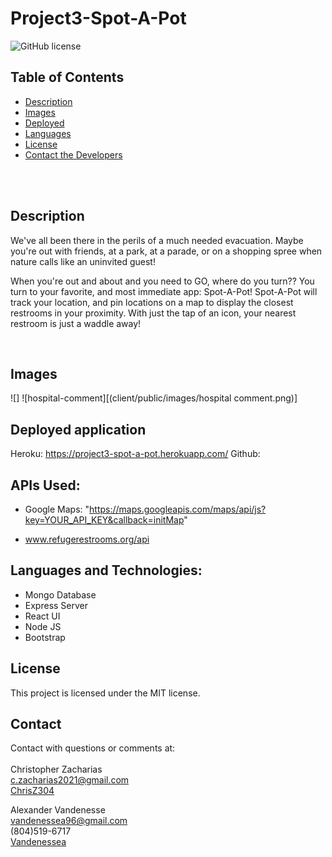 # Project3-Spot-A-Pot

![GitHub license](https://img.shields.io/badge/license-MIT-ff69b4.svg) <br />

## Table of Contents 

- [Description](#description)
- [Images](#images)
- [Deployed](#deployed-application)
- [Languages](#languages)
- [License](#license)
- [Contact the Developers](#contact)

<br />
<br />

## Description

We've all been there in the perils of a much needed evacuation. Maybe you're out with friends, at a park, at a parade, or on a shopping spree when nature calls like an uninvited guest!

When you're out and about and you need to GO, where do you turn?? You turn to your favorite, and most immediate app: Spot-A-Pot! Spot-A-Pot will track your location, and pin locations on a map to display the closest restrooms in your proximity. With just the tap of an icon, your nearest restroom is just a waddle away!

<br />

## Images

![]
![hospital-comment][(client/public/images/hospital comment.png)]
## Deployed application
Heroku: https://project3-spot-a-pot.herokuapp.com/
Github:

## APIs Used:

- Google Maps: "https://maps.googleapis.com/maps/api/js?key=YOUR_API_KEY&callback=initMap"

- www.refugerestrooms.org/api


## Languages and Technologies:
- Mongo Database
- Express Server
- React UI
- Node JS
- Bootstrap   <br />

## License

  This project is licensed under the MIT license. <br />

## Contact

Contact with questions or comments at: <br />                     
Christopher Zacharias <br />
c.zacharias2021@gmail.com <br /> 
[ChrisZ304](https://github.com/chrisz304)<br />

Alexander Vandenesse <br />
vandenessea96@gmail.com <br />
(804)519-6717 <br />
[Vandenessea](https://github.com/vandenessea)


